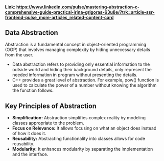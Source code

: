 #### Link: https://www.linkedin.com/pulse/mastering-abstraction-c-comprehensive-guide-practical-irina-grigoras-63u8e/?trk=article-ssr-frontend-pulse_more-articles_related-content-card

## Data Abstraction
Abstraction is a fundamental concept in object-oriented programming (OOP) that involves managing complexity by hiding unnecessary details from the user.
- Data abstraction refers to providing only essential information to the outside world and hiding their background details, only represent the needed information in program without presenting the details.
- C++ provides a great level of abstraction. For example, pow() function is used to calculate the power of a number without knowing the algorithm the function follows.


## Key Principles of Abstraction

- **Simplification:** Abstraction simplifies complex reality by modeling classes appropriate to the problem.
- **Focus on Relevance:** It allows focusing on what an object does instead of how it does it.
- **Reusability:** Abstracting functionality into classes allows for code reusability.
- **Modularity:** It enhances modularity by separating the implementation and the interface.

